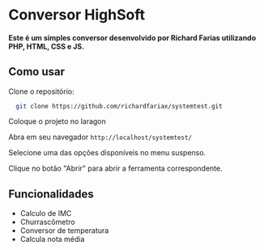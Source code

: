 # Conversor HighSoft

#### Este é um simples conversor desenvolvido por Richard Farias utilizando PHP, HTML, CSS e JS.

## Como usar
Clone o repositório:

```bash
  git clone https://github.com/richardfariax/systemtest.git

```
Coloque o projeto no laragon

Abra em seu navegador `````http://localhost/systemtest/`````

Selecione uma das opções disponíveis no menu suspenso.

Clique no botão "Abrir" para abrir a ferramenta correspondente.
## Funcionalidades

- Calculo de IMC
- Churrascômetro
- Conversor de temperatura
- Calcula nota média



